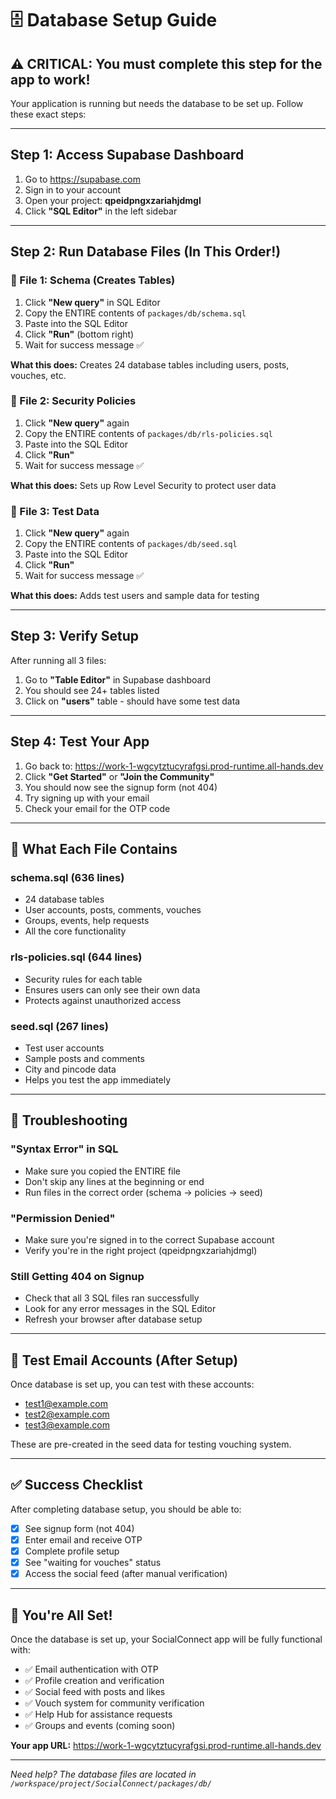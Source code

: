 # 🗄️ Database Setup Guide

## ⚠️ CRITICAL: You must complete this step for the app to work!

Your application is running but needs the database to be set up. Follow these exact steps:

---

## Step 1: Access Supabase Dashboard

1. Go to https://supabase.com
2. Sign in to your account  
3. Open your project: **qpeidpngxzariahjdmgl**
4. Click **"SQL Editor"** in the left sidebar

---

## Step 2: Run Database Files (In This Order!)

### 🔹 File 1: Schema (Creates Tables)

1. Click **"New query"** in SQL Editor
2. Copy the ENTIRE contents of `packages/db/schema.sql` 
3. Paste into the SQL Editor
4. Click **"Run"** (bottom right)
5. Wait for success message ✅

**What this does:** Creates 24 database tables including users, posts, vouches, etc.

### 🔹 File 2: Security Policies  

1. Click **"New query"** again
2. Copy the ENTIRE contents of `packages/db/rls-policies.sql`
3. Paste into the SQL Editor  
4. Click **"Run"**
5. Wait for success message ✅

**What this does:** Sets up Row Level Security to protect user data

### 🔹 File 3: Test Data

1. Click **"New query"** again
2. Copy the ENTIRE contents of `packages/db/seed.sql`
3. Paste into the SQL Editor
4. Click **"Run"**  
5. Wait for success message ✅

**What this does:** Adds test users and sample data for testing

---

## Step 3: Verify Setup

After running all 3 files:

1. Go to **"Table Editor"** in Supabase dashboard
2. You should see 24+ tables listed
3. Click on **"users"** table - should have some test data

---

## Step 4: Test Your App

1. Go back to: https://work-1-wgcytztucyrafgsi.prod-runtime.all-hands.dev
2. Click **"Get Started"** or **"Join the Community"**
3. You should now see the signup form (not 404)
4. Try signing up with your email
5. Check your email for the OTP code

---

## 🎯 What Each File Contains

### schema.sql (636 lines)
- 24 database tables
- User accounts, posts, comments, vouches
- Groups, events, help requests
- All the core functionality

### rls-policies.sql (644 lines)  
- Security rules for each table
- Ensures users can only see their own data
- Protects against unauthorized access

### seed.sql (267 lines)
- Test user accounts
- Sample posts and comments  
- City and pincode data
- Helps you test the app immediately

---

## 🚨 Troubleshooting

### "Syntax Error" in SQL
- Make sure you copied the ENTIRE file
- Don't skip any lines at the beginning or end
- Run files in the correct order (schema → policies → seed)

### "Permission Denied"
- Make sure you're signed in to the correct Supabase account
- Verify you're in the right project (qpeidpngxzariahjdmgl)

### Still Getting 404 on Signup
- Check that all 3 SQL files ran successfully
- Look for any error messages in the SQL Editor
- Refresh your browser after database setup

---

## 📧 Test Email Accounts (After Setup)

Once database is set up, you can test with these accounts:

- test1@example.com
- test2@example.com  
- test3@example.com

These are pre-created in the seed data for testing vouching system.

---

## ✅ Success Checklist

After completing database setup, you should be able to:

- [x] See signup form (not 404)
- [x] Enter email and receive OTP
- [x] Complete profile setup
- [x] See "waiting for vouches" status
- [x] Access the social feed (after manual verification)

---

## 🎉 You're All Set!

Once the database is set up, your SocialConnect app will be fully functional with:

- ✅ Email authentication with OTP
- ✅ Profile creation and verification
- ✅ Social feed with posts and likes
- ✅ Vouch system for community verification
- ✅ Help Hub for assistance requests
- ✅ Groups and events (coming soon)

**Your app URL:** https://work-1-wgcytztucyrafgsi.prod-runtime.all-hands.dev

---

*Need help? The database files are located in `/workspace/project/SocialConnect/packages/db/`*
